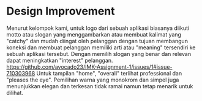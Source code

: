 # Design Improvement
Menurut kelompok kami, untuk logo dari sebuah aplikasi biasanya diikuti motto atau slogan yang menggambarkan atau membuat kalimat yang "catchy" dan mudah diingat oleh pelanggan dengan tujuan membangun koneksi dan membuat pelanggan memiliki arti atau "meaning" tersendiri ke sebuah aplikasi tersebut. Dengan memilih slogan yang benar dan relevan dapat meningkatkan "interest" pelanggan.
https://github.com/avocado23/IMK-Assignment-1/issues/1#issue-710303968
Untuk tampilan "home", "overall" terlihat professional dan "pleases the eye". Pemilihan warna yang monokrom dan simpel juga menunjukkan elegan dan terkesan tidak ramai namun tetap menarik untuk dilihat.
